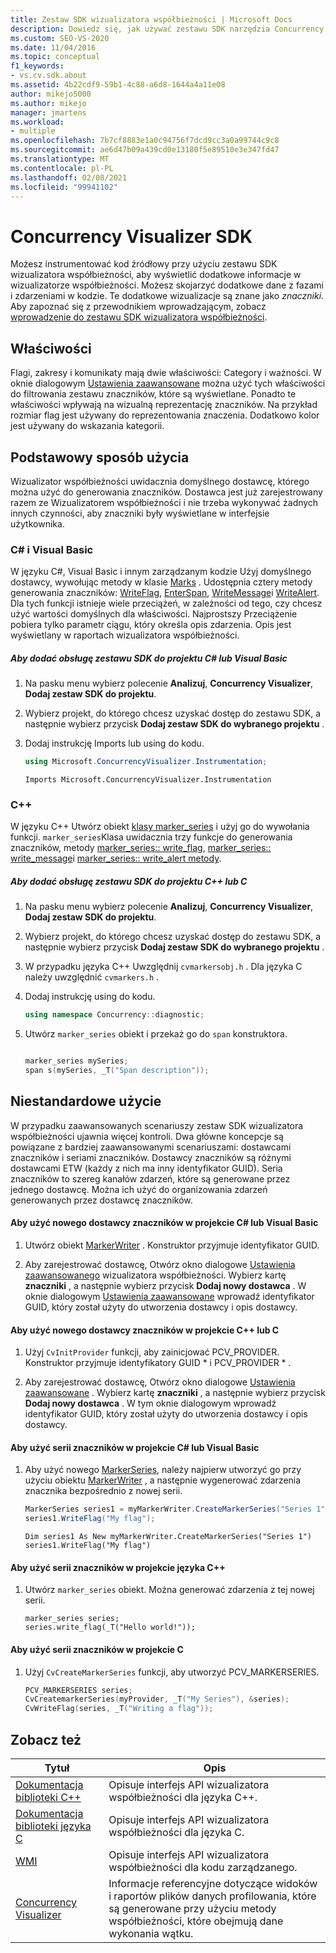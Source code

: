 ```yaml
---
title: Zestaw SDK wizualizatora współbieżności | Microsoft Docs
description: Dowiedz się, jak używać zestawu SDK narzędzia Concurrency Visualizer do Instrumentacji kodu do wyświetlania znaczników. Znaczniki są ikonami wyświetlanymi w wizualizatorze współbieżności, aby oznaczyć zdarzenia.
ms.custom: SEO-VS-2020
ms.date: 11/04/2016
ms.topic: conceptual
f1_keywords:
- vs.cv.sdk.about
ms.assetid: 4b22cdf9-59b1-4c88-a6d8-1644a4a11e08
author: mikejo5000
ms.author: mikejo
manager: jmartens
ms.workload:
- multiple
ms.openlocfilehash: 7b7cf8883e1a0c94756f7dcd9cc3a0a99744c9c8
ms.sourcegitcommit: ae6d47b09a439cd0e13180f5e89510e3e347fd47
ms.translationtype: MT
ms.contentlocale: pl-PL
ms.lasthandoff: 02/08/2021
ms.locfileid: "99941102"
---
```

# <a name="concurrency-visualizer-sdk"></a>Concurrency Visualizer SDK
Możesz instrumentować kod źródłowy przy użyciu zestawu SDK wizualizatora współbieżności, aby wyświetlić dodatkowe informacje w wizualizatorze współbieżności. Możesz skojarzyć dodatkowe dane z fazami i zdarzeniami w kodzie. Te dodatkowe wizualizacje są znane jako *znaczniki*.  Aby zapoznać się z przewodnikiem wprowadzającym, zobacz [wprowadzenie do zestawu SDK wizualizatora współbieżności](/archive/blogs/visualizeparallel/introducing-the-concurrency-visualizer-sdk).

## <a name="properties"></a>Właściwości
 Flagi, zakresy i komunikaty mają dwie właściwości: Category i ważności. W oknie dialogowym [Ustawienia zaawansowane](../profiling/advanced-settings-dialog-box-concurrency-visualizer.md) można użyć tych właściwości do filtrowania zestawu znaczników, które są wyświetlane. Ponadto te właściwości wpływają na wizualną reprezentację znaczników. Na przykład rozmiar flag jest używany do reprezentowania znaczenia. Dodatkowo kolor jest używany do wskazania kategorii.

## <a name="basic-usage"></a>Podstawowy sposób użycia
 Wizualizator współbieżności uwidacznia domyślnego dostawcę, którego można użyć do generowania znaczników. Dostawca jest już zarejestrowany razem ze Wizualizatorem współbieżności i nie trzeba wykonywać żadnych innych czynności, aby znaczniki były wyświetlane w interfejsie użytkownika.

### <a name="c-and-visual-basic"></a>C# i Visual Basic
 W języku C#, Visual Basic i innym zarządzanym kodzie Użyj domyślnego dostawcy, wywołując metody w klasie [Marks](/previous-versions/hh694099(v=vs.140)) . Udostępnia cztery metody generowania znaczników: [WriteFlag](/previous-versions/hh694185%28v%3dvs.140%29), [EnterSpan](/previous-versions/hh694205(v=vs.140)), [WriteMessage](/previous-versions/hh694161(v=vs.140))i [WriteAlert](/previous-versions/hh694180(v=vs.140)). Dla tych funkcji istnieje wiele przeciążeń, w zależności od tego, czy chcesz użyć wartości domyślnych dla właściwości.  Najprostszy Przeciążenie pobiera tylko parametr ciągu, który określa opis zdarzenia. Opis jest wyświetlany w raportach wizualizatora współbieżności.

##### <a name="to-add-sdk-support-to-a-c-or-visual-basic-project"></a>Aby dodać obsługę zestawu SDK do projektu C# lub Visual Basic

1. Na pasku menu wybierz polecenie **Analizuj**, **Concurrency Visualizer**, **Dodaj zestaw SDK do projektu**.

2. Wybierz projekt, do którego chcesz uzyskać dostęp do zestawu SDK, a następnie wybierz przycisk **Dodaj zestaw SDK do wybranego projektu** .

3. Dodaj instrukcję Imports lub using do kodu.

    ```csharp
    using Microsoft.ConcurrencyVisualizer.Instrumentation;
    ```

    ```VB
    Imports Microsoft.ConcurrencyVisualizer.Instrumentation
    ```

### <a name="c"></a>C++
 W języku C++ Utwórz obiekt [klasy marker_series](../profiling/marker-series-class.md) i użyj go do wywołania funkcji.  `marker_series`Klasa uwidacznia trzy funkcje do generowania znaczników, metody [marker_series:: write_flag](../profiling/marker-series-write-flag-method.md), [marker_series:: write_message](../profiling/marker-series-write-message-method.md)i [marker_series:: write_alert metody](../profiling/marker-series-write-alert-method.md).

##### <a name="to-add-sdk-support-to-a-c-or-c-project"></a>Aby dodać obsługę zestawu SDK do projektu C++ lub C

1. Na pasku menu wybierz polecenie **Analizuj**, **Concurrency Visualizer**, **Dodaj zestaw SDK do projektu**.

2. Wybierz projekt, do którego chcesz uzyskać dostęp do zestawu SDK, a następnie wybierz przycisk **Dodaj zestaw SDK do wybranego projektu** .

3. W przypadku języka C++ Uwzględnij `cvmarkersobj.h` . Dla języka C należy uwzględnić `cvmarkers.h` .

4. Dodaj instrukcję using do kodu.

    ```cpp
    using namespace Concurrency::diagnostic;
    ```

5. Utwórz `marker_series` obiekt i przekaż go do `span` konstruktora.

    ```C++

    marker_series mySeries;
    span s(mySeries, _T("Span description"));

    ```

## <a name="custom-usage"></a>Niestandardowe użycie
 W przypadku zaawansowanych scenariuszy zestaw SDK wizualizatora współbieżności ujawnia więcej kontroli.  Dwa główne koncepcje są powiązane z bardziej zaawansowanymi scenariuszami: dostawcami znaczników i seriami znaczników. Dostawcy znaczników są różnymi dostawcami ETW (każdy z nich ma inny identyfikator GUID). Seria znaczników to szereg kanałów zdarzeń, które są generowane przez jednego dostawcę. Można ich użyć do organizowania zdarzeń generowanych przez dostawcę znaczników.

#### <a name="to-use-a-new-marker-provider-in-a-c-or-visual-basic-project"></a>Aby użyć nowego dostawcy znaczników w projekcie C# lub Visual Basic

1. Utwórz obiekt [MarkerWriter](/previous-versions/hh694138(v=vs.140)) .  Konstruktor przyjmuje identyfikator GUID.

2. Aby zarejestrować dostawcę, Otwórz okno dialogowe [Ustawienia zaawansowanego](../profiling/advanced-settings-dialog-box-concurrency-visualizer.md) wizualizatora współbieżności.  Wybierz kartę **znaczniki** , a następnie wybierz przycisk **Dodaj nowy dostawca** . W oknie dialogowym [Ustawienia zaawansowane](../profiling/advanced-settings-dialog-box-concurrency-visualizer.md) wprowadź identyfikator GUID, który został użyty do utworzenia dostawcy i opis dostawcy.

#### <a name="to-use-a-new-marker-provider-in-a-c-or-c-project"></a>Aby użyć nowego dostawcy znaczników w projekcie C++ lub C

1. Użyj `CvInitProvider` funkcji, aby zainicjować PCV_PROVIDER.  Konstruktor przyjmuje identyfikatory GUID * i PCV_PROVIDER \* .

2. Aby zarejestrować dostawcę, Otwórz okno dialogowe [Ustawienia zaawansowane](../profiling/advanced-settings-dialog-box-concurrency-visualizer.md) .  Wybierz kartę **znaczniki** , a następnie wybierz przycisk **Dodaj nowy dostawca** . W tym oknie dialogowym wprowadź identyfikator GUID, który został użyty do utworzenia dostawcy i opis dostawcy.

#### <a name="to-use-a-marker-series-in-a-c-or-visual-basic-project"></a>Aby użyć serii znaczników w projekcie C# lub Visual Basic

1. Aby użyć nowego [MarkerSeries](/previous-versions/hh694127(v=vs.140)), należy najpierw utworzyć go przy użyciu obiektu [MarkerWriter](/previous-versions/hh694138(v=vs.140)) , a następnie wygenerować zdarzenia znacznika bezpośrednio z nowej serii.

    ```csharp
    MarkerSeries series1 = myMarkerWriter.CreateMarkerSeries("Series 1");
    series1.WriteFlag("My flag");
    ```

    ```VB
    Dim series1 As New myMarkerWriter.CreateMarkerSeries("Series 1")
    series1.WriteFlag("My flag")
    ```

#### <a name="to-use-a-marker-series-in-a-c-project"></a>Aby użyć serii znaczników w projekcie języka C++

1. Utwórz `marker_series` obiekt.  Można generować zdarzenia z tej nowej serii.

    ```scr
    marker_series series;
    series.write_flag(_T("Hello world!"));
    ```

#### <a name="to-use-a-marker-series-in-a-c-project"></a>Aby użyć serii znaczników w projekcie C

1. Użyj `CvCreateMarkerSeries` funkcji, aby utworzyć PCV_MARKERSERIES.

    ```C++
    PCV_MARKERSERIES series;
    CvCreatemarkerSeries(myProvider, _T("My Series"), &series);
    CvWriteFlag(series, _T("Writing a flag"));
    ```

## <a name="see-also"></a>Zobacz też

|Tytuł|Opis|
|-----------|-----------------|
|[Dokumentacja biblioteki C++](../profiling/cpp-library-reference.md)|Opisuje interfejs API wizualizatora współbieżności dla języka C++.|
|[Dokumentacja biblioteki języka C](../profiling/c-library-reference.md)|Opisuje interfejs API wizualizatora współbieżności dla języka C.|
|[WMI](/previous-versions/hh694104(v=vs.140))|Opisuje interfejs API wizualizatora współbieżności dla kodu zarządzanego.|
|[Concurrency Visualizer](../profiling/concurrency-visualizer.md)|Informacje referencyjne dotyczące widoków i raportów plików danych profilowania, które są generowane przy użyciu metody współbieżności, które obejmują dane wykonania wątku.|